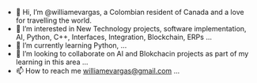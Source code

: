 - 👋 Hi, I’m @williamevargas, a Colombian resident of Canada and a love for travelling the world. 
- 👀 I’m interested in New Technology projects, software implementation, AI, Python, C++, Interfaces, Integration, Blockchain, ERPs ...
- 🌱 I’m currently learning Python, ...
- 💞️ I’m looking to collaborate on AI and Blokchacin projects as part of my learning in this area ...
- 📫 How to reach me williamevargas@gmail.com ...

<!---
williamevargas/williamevargas is a ✨ special ✨ repository because its `README.md` (this file) appears on your GitHub profile.
You can click the Preview link to take a look at your changes.
--->
